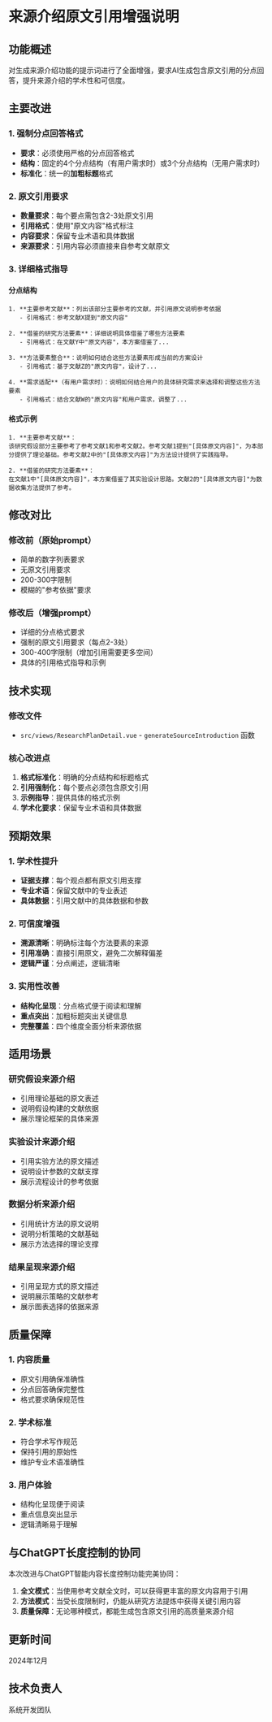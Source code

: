 # 来源介绍原文引用增强说明

## 功能概述
对生成来源介绍功能的提示词进行了全面增强，要求AI生成包含原文引用的分点回答，提升来源介绍的学术性和可信度。

## 主要改进

### 1. 强制分点回答格式
- **要求**：必须使用严格的分点回答格式
- **结构**：固定的4个分点结构（有用户需求时）或3个分点结构（无用户需求时）
- **标准化**：统一的**加粗标题**格式

### 2. 原文引用要求
- **数量要求**：每个要点需包含2-3处原文引用
- **引用格式**：使用"原文内容"格式标注
- **内容要求**：保留专业术语和具体数据
- **来源要求**：引用内容必须直接来自参考文献原文

### 3. 详细格式指导

#### 分点结构
```
1. **主要参考文献**：列出该部分主要参考的文献，并引用原文说明参考依据
   - 引用格式：参考文献X提到"原文内容"
   
2. **借鉴的研究方法要素**：详细说明具体借鉴了哪些方法要素
   - 引用格式：在文献Y中"原文内容"，本方案借鉴了...
   
3. **方法要素整合**：说明如何结合这些方法要素形成当前的方案设计
   - 引用格式：基于文献Z的"原文内容"，设计了...
   
4. **需求适配**（有用户需求时）：说明如何结合用户的具体研究需求来选择和调整这些方法要素
   - 引用格式：结合文献W的"原文内容"和用户需求，调整了...
```

#### 格式示例
```
1. **主要参考文献**：
该研究假设部分主要参考了参考文献1和参考文献2。参考文献1提到"[具体原文内容]"，为本部分提供了理论基础。参考文献2中的"[具体原文内容]"为方法设计提供了实践指导。

2. **借鉴的研究方法要素**：
在文献1中"[具体原文内容]"，本方案借鉴了其实验设计思路。文献2的"[具体原文内容]"为数据收集方法提供了参考。
```

## 修改对比

### 修改前（原始prompt）
- 简单的数字列表要求
- 无原文引用要求
- 200-300字限制
- 模糊的"参考依据"要求

### 修改后（增强prompt）
- 详细的分点格式要求
- 强制的原文引用要求（每点2-3处）
- 300-400字限制（增加引用需要更多空间）
- 具体的引用格式指导和示例

## 技术实现

### 修改文件
- `src/views/ResearchPlanDetail.vue` - `generateSourceIntroduction` 函数

### 核心改进点
1. **格式标准化**：明确的分点结构和标题格式
2. **引用强制化**：每个要点必须包含原文引用
3. **示例指导**：提供具体的格式示例
4. **学术化要求**：保留专业术语和具体数据

## 预期效果

### 1. 学术性提升
- **证据支撑**：每个观点都有原文引用支撑
- **专业术语**：保留文献中的专业表述
- **具体数据**：引用文献中的具体数据和参数

### 2. 可信度增强
- **溯源清晰**：明确标注每个方法要素的来源
- **引用准确**：直接引用原文，避免二次解释偏差
- **逻辑严谨**：分点阐述，逻辑清晰

### 3. 实用性改善
- **结构化呈现**：分点格式便于阅读和理解
- **重点突出**：加粗标题突出关键信息
- **完整覆盖**：四个维度全面分析来源依据

## 适用场景

### 研究假设来源介绍
- 引用理论基础的原文表述
- 说明假设构建的文献依据
- 展示理论框架的具体来源

### 实验设计来源介绍
- 引用实验方法的原文描述
- 说明设计参数的文献支撑
- 展示流程设计的参考依据

### 数据分析来源介绍
- 引用统计方法的原文说明
- 说明分析策略的文献基础
- 展示方法选择的理论支撑

### 结果呈现来源介绍
- 引用呈现方式的原文描述
- 说明展示策略的文献参考
- 展示图表选择的依据来源

## 质量保障

### 1. 内容质量
- 原文引用确保准确性
- 分点回答确保完整性
- 格式要求确保规范性

### 2. 学术标准
- 符合学术写作规范
- 保持引用的原始性
- 维护专业术语准确性

### 3. 用户体验
- 结构化呈现便于阅读
- 重点信息突出显示
- 逻辑清晰易于理解

## 与ChatGPT长度控制的协同

本次改进与ChatGPT智能内容长度控制功能完美协同：

1. **全文模式**：当使用参考文献全文时，可以获得更丰富的原文内容用于引用
2. **方法模式**：当受长度限制时，仍能从研究方法提炼中获得关键引用内容
3. **质量保障**：无论哪种模式，都能生成包含原文引用的高质量来源介绍

## 更新时间
2024年12月

## 技术负责人
系统开发团队 